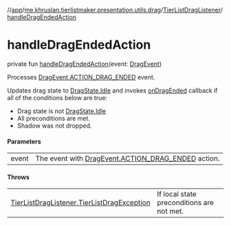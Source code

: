 //[app](../../../index.md)/[me.khruslan.tierlistmaker.presentation.utils.drag](../index.md)/[TierListDragListener](index.md)/[handleDragEndedAction](handle-drag-ended-action.md)

# handleDragEndedAction

private fun [handleDragEndedAction](handle-drag-ended-action.md)(event: [DragEvent](https://developer.android.com/reference/kotlin/android/view/DragEvent.html))

Processes [DragEvent.ACTION_DRAG_ENDED](https://developer.android.com/reference/kotlin/android/view/DragEvent.html#action_drag_ended) event.

Updates drag state to [DragState.Idle](../../me.khruslan.tierlistmaker.presentation.models.drag/-drag-state/-idle/index.md) and invokes [onDragEnded](on-drag-ended.md) callback if all of the conditions below are true:

- Drag state is not [DragState.Idle](../../me.khruslan.tierlistmaker.presentation.models.drag/-drag-state/-idle/index.md)
- All preconditions are met.
- Shadow was not dropped.

#### Parameters

| | |
|---|---|
| event | The event with [DragEvent.ACTION_DRAG_ENDED](https://developer.android.com/reference/kotlin/android/view/DragEvent.html#action_drag_ended) action. |

#### Throws

| | |
|---|---|
| [TierListDragListener.TierListDragException](-tier-list-drag-exception/index.md) | If local state preconditions are not met. |
